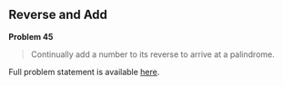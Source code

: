 Reverse and Add
---------------

**Problem 45**

> Continually add a number to its reverse to arrive at a palindrome.

Full problem statement is available [here][mirror].

[mirror]: https://github.com/rdtsc/codeeval-problem-statements/tree/master/moderate/045-reverse-and-add/
          "View Problem Statement Mirror"

